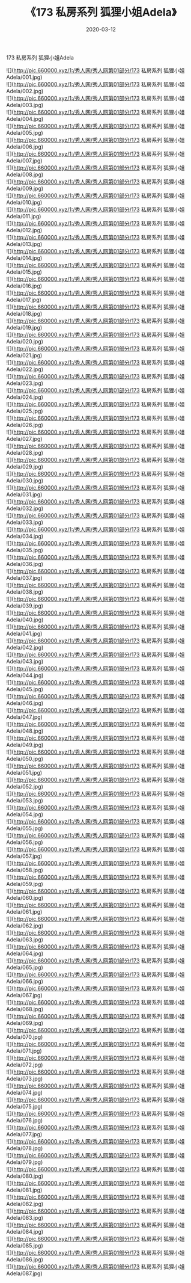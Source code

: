 ﻿---
layout: post
title:  《173 私房系列 狐狸小姐Adela》
date:   2020-03-12
img: http://pic.660000.xyz/1:/秀人网/秀人网第01部分/173 私房系列 狐狸小姐Adela/000.jpg
categories: [美女, 清纯, 唯美]
---

173 私房系列 狐狸小姐Adela

  ![](http://pic.660000.xyz/1:/秀人网/秀人网第01部分/173 私房系列 狐狸小姐Adela/001.jpg) <br> ![](http://pic.660000.xyz/1:/秀人网/秀人网第01部分/173 私房系列 狐狸小姐Adela/002.jpg) <br> ![](http://pic.660000.xyz/1:/秀人网/秀人网第01部分/173 私房系列 狐狸小姐Adela/003.jpg) <br> ![](http://pic.660000.xyz/1:/秀人网/秀人网第01部分/173 私房系列 狐狸小姐Adela/004.jpg) <br> ![](http://pic.660000.xyz/1:/秀人网/秀人网第01部分/173 私房系列 狐狸小姐Adela/005.jpg) <br> ![](http://pic.660000.xyz/1:/秀人网/秀人网第01部分/173 私房系列 狐狸小姐Adela/006.jpg) <br> ![](http://pic.660000.xyz/1:/秀人网/秀人网第01部分/173 私房系列 狐狸小姐Adela/007.jpg) <br> ![](http://pic.660000.xyz/1:/秀人网/秀人网第01部分/173 私房系列 狐狸小姐Adela/008.jpg) <br> ![](http://pic.660000.xyz/1:/秀人网/秀人网第01部分/173 私房系列 狐狸小姐Adela/009.jpg) <br> ![](http://pic.660000.xyz/1:/秀人网/秀人网第01部分/173 私房系列 狐狸小姐Adela/010.jpg) <br> ![](http://pic.660000.xyz/1:/秀人网/秀人网第01部分/173 私房系列 狐狸小姐Adela/011.jpg) <br> ![](http://pic.660000.xyz/1:/秀人网/秀人网第01部分/173 私房系列 狐狸小姐Adela/012.jpg) <br> ![](http://pic.660000.xyz/1:/秀人网/秀人网第01部分/173 私房系列 狐狸小姐Adela/013.jpg) <br> ![](http://pic.660000.xyz/1:/秀人网/秀人网第01部分/173 私房系列 狐狸小姐Adela/014.jpg) <br> ![](http://pic.660000.xyz/1:/秀人网/秀人网第01部分/173 私房系列 狐狸小姐Adela/015.jpg) <br> ![](http://pic.660000.xyz/1:/秀人网/秀人网第01部分/173 私房系列 狐狸小姐Adela/016.jpg) <br> ![](http://pic.660000.xyz/1:/秀人网/秀人网第01部分/173 私房系列 狐狸小姐Adela/017.jpg) <br> ![](http://pic.660000.xyz/1:/秀人网/秀人网第01部分/173 私房系列 狐狸小姐Adela/018.jpg) <br> ![](http://pic.660000.xyz/1:/秀人网/秀人网第01部分/173 私房系列 狐狸小姐Adela/019.jpg) <br> ![](http://pic.660000.xyz/1:/秀人网/秀人网第01部分/173 私房系列 狐狸小姐Adela/020.jpg) <br> ![](http://pic.660000.xyz/1:/秀人网/秀人网第01部分/173 私房系列 狐狸小姐Adela/021.jpg) <br> ![](http://pic.660000.xyz/1:/秀人网/秀人网第01部分/173 私房系列 狐狸小姐Adela/022.jpg) <br> ![](http://pic.660000.xyz/1:/秀人网/秀人网第01部分/173 私房系列 狐狸小姐Adela/023.jpg) <br> ![](http://pic.660000.xyz/1:/秀人网/秀人网第01部分/173 私房系列 狐狸小姐Adela/024.jpg) <br> ![](http://pic.660000.xyz/1:/秀人网/秀人网第01部分/173 私房系列 狐狸小姐Adela/025.jpg) <br> ![](http://pic.660000.xyz/1:/秀人网/秀人网第01部分/173 私房系列 狐狸小姐Adela/026.jpg) <br> ![](http://pic.660000.xyz/1:/秀人网/秀人网第01部分/173 私房系列 狐狸小姐Adela/027.jpg) <br> ![](http://pic.660000.xyz/1:/秀人网/秀人网第01部分/173 私房系列 狐狸小姐Adela/028.jpg) <br> ![](http://pic.660000.xyz/1:/秀人网/秀人网第01部分/173 私房系列 狐狸小姐Adela/029.jpg) <br> ![](http://pic.660000.xyz/1:/秀人网/秀人网第01部分/173 私房系列 狐狸小姐Adela/030.jpg) <br> ![](http://pic.660000.xyz/1:/秀人网/秀人网第01部分/173 私房系列 狐狸小姐Adela/031.jpg) <br> ![](http://pic.660000.xyz/1:/秀人网/秀人网第01部分/173 私房系列 狐狸小姐Adela/032.jpg) <br> ![](http://pic.660000.xyz/1:/秀人网/秀人网第01部分/173 私房系列 狐狸小姐Adela/033.jpg) <br> ![](http://pic.660000.xyz/1:/秀人网/秀人网第01部分/173 私房系列 狐狸小姐Adela/034.jpg) <br> ![](http://pic.660000.xyz/1:/秀人网/秀人网第01部分/173 私房系列 狐狸小姐Adela/035.jpg) <br> ![](http://pic.660000.xyz/1:/秀人网/秀人网第01部分/173 私房系列 狐狸小姐Adela/036.jpg) <br> ![](http://pic.660000.xyz/1:/秀人网/秀人网第01部分/173 私房系列 狐狸小姐Adela/037.jpg) <br> ![](http://pic.660000.xyz/1:/秀人网/秀人网第01部分/173 私房系列 狐狸小姐Adela/038.jpg) <br> ![](http://pic.660000.xyz/1:/秀人网/秀人网第01部分/173 私房系列 狐狸小姐Adela/039.jpg) <br> ![](http://pic.660000.xyz/1:/秀人网/秀人网第01部分/173 私房系列 狐狸小姐Adela/040.jpg) <br> ![](http://pic.660000.xyz/1:/秀人网/秀人网第01部分/173 私房系列 狐狸小姐Adela/041.jpg) <br> ![](http://pic.660000.xyz/1:/秀人网/秀人网第01部分/173 私房系列 狐狸小姐Adela/042.jpg) <br> ![](http://pic.660000.xyz/1:/秀人网/秀人网第01部分/173 私房系列 狐狸小姐Adela/043.jpg) <br> ![](http://pic.660000.xyz/1:/秀人网/秀人网第01部分/173 私房系列 狐狸小姐Adela/044.jpg) <br> ![](http://pic.660000.xyz/1:/秀人网/秀人网第01部分/173 私房系列 狐狸小姐Adela/045.jpg) <br> ![](http://pic.660000.xyz/1:/秀人网/秀人网第01部分/173 私房系列 狐狸小姐Adela/046.jpg) <br> ![](http://pic.660000.xyz/1:/秀人网/秀人网第01部分/173 私房系列 狐狸小姐Adela/047.jpg) <br> ![](http://pic.660000.xyz/1:/秀人网/秀人网第01部分/173 私房系列 狐狸小姐Adela/048.jpg) <br> ![](http://pic.660000.xyz/1:/秀人网/秀人网第01部分/173 私房系列 狐狸小姐Adela/049.jpg) <br> ![](http://pic.660000.xyz/1:/秀人网/秀人网第01部分/173 私房系列 狐狸小姐Adela/050.jpg) <br> ![](http://pic.660000.xyz/1:/秀人网/秀人网第01部分/173 私房系列 狐狸小姐Adela/051.jpg) <br> ![](http://pic.660000.xyz/1:/秀人网/秀人网第01部分/173 私房系列 狐狸小姐Adela/052.jpg) <br> ![](http://pic.660000.xyz/1:/秀人网/秀人网第01部分/173 私房系列 狐狸小姐Adela/053.jpg) <br> ![](http://pic.660000.xyz/1:/秀人网/秀人网第01部分/173 私房系列 狐狸小姐Adela/054.jpg) <br> ![](http://pic.660000.xyz/1:/秀人网/秀人网第01部分/173 私房系列 狐狸小姐Adela/055.jpg) <br> ![](http://pic.660000.xyz/1:/秀人网/秀人网第01部分/173 私房系列 狐狸小姐Adela/056.jpg) <br> ![](http://pic.660000.xyz/1:/秀人网/秀人网第01部分/173 私房系列 狐狸小姐Adela/057.jpg) <br> ![](http://pic.660000.xyz/1:/秀人网/秀人网第01部分/173 私房系列 狐狸小姐Adela/058.jpg) <br> ![](http://pic.660000.xyz/1:/秀人网/秀人网第01部分/173 私房系列 狐狸小姐Adela/059.jpg) <br> ![](http://pic.660000.xyz/1:/秀人网/秀人网第01部分/173 私房系列 狐狸小姐Adela/060.jpg) <br> ![](http://pic.660000.xyz/1:/秀人网/秀人网第01部分/173 私房系列 狐狸小姐Adela/061.jpg) <br> ![](http://pic.660000.xyz/1:/秀人网/秀人网第01部分/173 私房系列 狐狸小姐Adela/062.jpg) <br> ![](http://pic.660000.xyz/1:/秀人网/秀人网第01部分/173 私房系列 狐狸小姐Adela/063.jpg) <br> ![](http://pic.660000.xyz/1:/秀人网/秀人网第01部分/173 私房系列 狐狸小姐Adela/064.jpg) <br> ![](http://pic.660000.xyz/1:/秀人网/秀人网第01部分/173 私房系列 狐狸小姐Adela/065.jpg) <br> ![](http://pic.660000.xyz/1:/秀人网/秀人网第01部分/173 私房系列 狐狸小姐Adela/066.jpg) <br> ![](http://pic.660000.xyz/1:/秀人网/秀人网第01部分/173 私房系列 狐狸小姐Adela/067.jpg) <br> ![](http://pic.660000.xyz/1:/秀人网/秀人网第01部分/173 私房系列 狐狸小姐Adela/068.jpg) <br> ![](http://pic.660000.xyz/1:/秀人网/秀人网第01部分/173 私房系列 狐狸小姐Adela/069.jpg) <br> ![](http://pic.660000.xyz/1:/秀人网/秀人网第01部分/173 私房系列 狐狸小姐Adela/070.jpg) <br> ![](http://pic.660000.xyz/1:/秀人网/秀人网第01部分/173 私房系列 狐狸小姐Adela/071.jpg) <br> ![](http://pic.660000.xyz/1:/秀人网/秀人网第01部分/173 私房系列 狐狸小姐Adela/072.jpg) <br> ![](http://pic.660000.xyz/1:/秀人网/秀人网第01部分/173 私房系列 狐狸小姐Adela/073.jpg) <br> ![](http://pic.660000.xyz/1:/秀人网/秀人网第01部分/173 私房系列 狐狸小姐Adela/074.jpg) <br> ![](http://pic.660000.xyz/1:/秀人网/秀人网第01部分/173 私房系列 狐狸小姐Adela/075.jpg) <br> ![](http://pic.660000.xyz/1:/秀人网/秀人网第01部分/173 私房系列 狐狸小姐Adela/076.jpg) <br> ![](http://pic.660000.xyz/1:/秀人网/秀人网第01部分/173 私房系列 狐狸小姐Adela/077.jpg) <br> ![](http://pic.660000.xyz/1:/秀人网/秀人网第01部分/173 私房系列 狐狸小姐Adela/078.jpg) <br> ![](http://pic.660000.xyz/1:/秀人网/秀人网第01部分/173 私房系列 狐狸小姐Adela/079.jpg) <br> ![](http://pic.660000.xyz/1:/秀人网/秀人网第01部分/173 私房系列 狐狸小姐Adela/080.jpg) <br> ![](http://pic.660000.xyz/1:/秀人网/秀人网第01部分/173 私房系列 狐狸小姐Adela/081.jpg) <br> ![](http://pic.660000.xyz/1:/秀人网/秀人网第01部分/173 私房系列 狐狸小姐Adela/082.jpg) <br> ![](http://pic.660000.xyz/1:/秀人网/秀人网第01部分/173 私房系列 狐狸小姐Adela/083.jpg) <br> ![](http://pic.660000.xyz/1:/秀人网/秀人网第01部分/173 私房系列 狐狸小姐Adela/084.jpg) <br> ![](http://pic.660000.xyz/1:/秀人网/秀人网第01部分/173 私房系列 狐狸小姐Adela/085.jpg) <br> ![](http://pic.660000.xyz/1:/秀人网/秀人网第01部分/173 私房系列 狐狸小姐Adela/086.jpg) <br> ![](http://pic.660000.xyz/1:/秀人网/秀人网第01部分/173 私房系列 狐狸小姐Adela/087.jpg) <br>